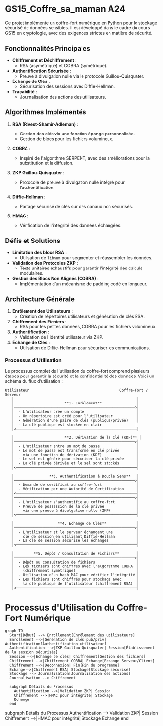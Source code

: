 # GS15_Coffre_sa_maman A24

Ce projet implémente un coffre-fort numérique en Python pour le stockage sécurisé de données sensibles. Il est développé dans le cadre du cours GS15 en cryptologie, avec des exigences strictes en matière de sécurité.

## Fonctionnalités Principales

-  **Chiffrement et Déchiffrement** :
   -  RSA (asymétrique) et COBRA (symétrique).
-  **Authentification Sécurisée** :
   -  Preuve à divulgation nulle via le protocole Guillou-Quisquater.
-  **Échange de Clés** :
   -  Sécurisation des sessions avec Diffie-Hellman.
-  **Traçabilité** :
   -  Journalisation des actions des utilisateurs.

## Algorithmes Implémentés

1. **RSA (Rivest-Shamir-Adleman)** :

   -  Gestion des clés via une fonction éponge personnalisée.
   -  Gestion de blocs pour les fichiers volumineux.

2. **COBRA** :

   -  Inspiré de l'algorithme SERPENT, avec des améliorations pour la substitution et la diffusion.

3. **ZKP Guillou-Quisquater** :

   -  Protocole de preuve à divulgation nulle intégré pour l’authentification.

4. **Diffie-Hellman** :

   -  Partage sécurisé de clés sur des canaux non sécurisés.

5. **HMAC** :
   -  Vérification de l'intégrité des données échangées.

## Défis et Solutions

-  **Limitation des blocs RSA** :
   -  Utilisation de `libnum` pour segmenter et réassembler les données.
-  **Validation des Protocoles ZKP** :
   -  Tests unitaires exhaustifs pour garantir l’intégrité des calculs modulaires.
-  **Gestion des Blocs Non Alignés (COBRA)** :
   -  Implémentation d’un mécanisme de padding codé en longueur.

## Architecture Générale

1. **Enrôlement des Utilisateurs** :
   -  Création de répertoires utilisateurs et génération de clés RSA.
2. **Chiffrement des Fichiers** :
   -  RSA pour les petites données, COBRA pour les fichiers volumineux.
3. **Authentification** :
   -  Validation de l'identité utilisateur via ZKP.
4. **Échange de Clés** :
   -  Utilisation de Diffie-Hellman pour sécuriser les communications.

### Processus d'Utilisation

Le processus complet de l'utilisation du coffre-fort comprend plusieurs étapes pour garantir la sécurité et la confidentialité des données. Voici un schéma du flux d’utilisation :

```plaintext
Utilisateur                                         Coffre-Fort / Serveur
   │                                                        │
   │                       **1. Enrôlement**                │
   │───────────────────────────────────────────────────────>│
   │  - L'utilisateur crée un compte                        │
   │  - Un répertoire est créé pour l'utilisateur           │
   │  - Génération d'une paire de clés (publique/privée)    │
   │  - La clé publique est stockée en clair               │
   │<───────────────────────────────────────────────────────│

   │                       **2. Dérivation de la Clé (KDF)** │
   │───────────────────────────────────────────────────────>│
   │  - L'utilisateur entre un mot de passe                 │
   │  - Le mot de passe est transformé en clé privée        │
   │    via une fonction de dérivation (KDF)                │
   │  - Le sel est généré pour sécuriser la clé privée      │
   │  - La clé privée dérivée et le sel sont stockés        │
   │<───────────────────────────────────────────────────────│

   │                **3. Authentification à Double Sens**   │
   │───────────────────────────────────────────────────────>│
   │  - Demande de certificat au coffre-fort                │
   │  - Vérification par une Autorité de Certification      │
   │<───────────────────────────────────────────────────────│
   │───────────────────────────────────────────────────────>│
   │  - L'utilisateur s'authentifie au coffre-fort          │
   │  - Preuve de possession de la clé privée               │
   │    via une preuve à divulgation nulle (ZKP)            │
   │<───────────────────────────────────────────────────────│

   │                    **4. Échange de Clés**              │
   │───────────────────────────────────────────────────────>│
   │  - L'utilisateur et le serveur échangent une           │
   │    clé de session en utilisant Diffie-Hellman          │
   │  - La clé de session sécurise les échanges             │
   │<───────────────────────────────────────────────────────│

   │         **5. Dépôt / Consultation de Fichiers**        │
   │───────────────────────────────────────────────────────>│
   │  - Dépôt ou consultation de fichiers                   │
   │  - Les fichiers sont chiffrés avec l'algorithme COBRA  │
   │    (chiffrement symétrique)                            │
   │  - Utilisation d'un hash MAC pour vérifier l'intégrité │
   │  - Les fichiers sont chiffrés pour stockage avec       │
   │    la clé publique de l'utilisateur (chiffrement RSA)  │
   │<───────────────────────────────────────────────────────│
```

# Processus d'Utilisation du Coffre-Fort Numérique

```mermaid
graph TD
  Start[Début] --> Enrollement[Enrôlement des utilisateurs]
  Enrollement -->|Génération de clés pub/priv| Authentification[Authentification utilisateur]
  Authentification -->|ZKP Guillou-Quisquater| Session[Établissement de la session sécurisée]
  Session -->|Échange de clés| Chiffrement[Gestion des fichiers]
  Chiffrement -->|Chiffrement COBRA| Echange[Echange Serveur/Client]
  Chiffrement -->|Deconnexion| Fin[Fin du programme]
  Echange-->|Chiffrement RSA| Stockage[Stockage sécurisé]
  Stockage --> Journalisation[Journalisation des actions]
  Journalisation --> Chiffrement

  subgraph Détails du Processus
    Authentification -->|Validation ZKP| Session
    Chiffrement -->|HMAC pour intégrité| Stockage
    Echange
  end
```

subgraph Détails du Processus
Authentification -->|Validation ZKP| Session
Chiffrement -->|HMAC pour intégrité| Stockage
Echange
end

```

```
